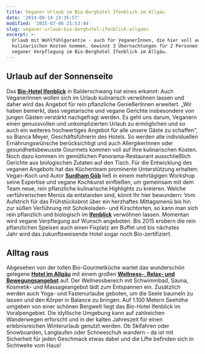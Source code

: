 ```yaml
---
title: Veganer Urlaub im Bio-Berghotel Ifenblick im Allgäu
date: '2014-09-14 13:35:57'
modified: '2015-07-06 21:53:44'
slug: veganer-urlaub-bio-berghotel-ifenblick-allgaeu
excerpt: >-
  Urlaub mit Wohlfühlgarantie - auch für VeganerInnen, die hier voll auf ihre
  kulinarischen Kosten kommen. Gewinnt 3 Übernachtungen für 2 Personen inkl.
  veganer Verpflegung im Bio-Berghotel Ifenblick im Allgäu.
---
```


## Urlaub auf der Sonnenseite

Das [**Bio-Hotel Ifenblick**](http://www.berghotel-ifenblick.de/) in Balderschwang hat eines erkannt: Auch VeganerInnen wollen sich im Urlaub kulinarisch verwöhnen lassen und daher wird das Angebot für rein pflanzliche GenießerInnen erweitert. „Wir haben bemerkt, dass vegetarische und vegane Gerichte insbesondere von jungen Gästen verstärkt nachgefragt werden. Es geht uns darum, Veganern einen genussvollen und unkomplizierten Urlaub zu ermöglichen und so auch ein weiteres hochwertiges Angebot für alle unsere Gäste zu schaffen", so Bianca Meyer, Geschäftsführerin des Hotels. So werden alle individuellen Ernährungswünsche berücksichtigt und auch AllergikerInnen oder gesundheitsbewusste Gourmets kommen voll auf Ihre kulinarischen Kosten. Noch dazu kommen im gemütlichen Panorama-Restaurant ausschließlich Gerichte aus biologischen Zutaten auf den Tisch. Für die Entwicklung des veganen Angebots hat das Küchenteam prominente Unterstützung erhalten: Vegan-Koch und Autor [**Surdham Göb**](http://surdhamskitchen.com/surdhams_kitchen/Home.html) ließ in einem mehrtägigen Workshop seine Expertise und vegane Kochkunst einfließen, um gemeinsam mit dem Team neue, rein pflanzliche kulinarische Highlights zu kreieren. Welche verführerischen Menüs da entstanden sind, könnt Ihr hier bewundern: [<!-- Image removed (no copyright): ifenblick-6.jpg -->](https://www.veganblatt.com/i/ifenblick-6.jpg) Vom Aufstrich für das Frühstücksbrot über ein herzhaftes Mittagsmenü bis hin zur süßen Verführung mit Schokoladen- und Kirschtorten, so kann man sich rein pflanzlich und biologisch im **[Ifenblick](http://www.balance-resort.de/)** verwöhnen lassen. Momentan wird vegane Verpflegung auf Wunsch angeboten. Bis 2015 erobern die rein pflanzlichen Speisen auch einen Fixplatz am Buffet und bis nächstes Jahr wird das zukunftsweisende Hotel sogar noch Bio-zertifiziert.

## Alltag raus

Abgesehen von der tollen Bio-Gourmetküche wartet das wunderschön gelegene [**Hotel im Allgäu**](http://www.balance-resort.de/) mit einem großen [**Wellness-, Relax- und Bewegungsangebot**](http://www.balance-resort.de/urlaub-balance/) auf. Der Wellnessbereich mit Schwimmbad, Sauna, Kosmetik- und Massageangebot lädt zum Entspannen ein. Zusätzlich werden auch Yoga- und Fastenurlaube geboten, um die Seele baumeln zu lassen und den Körper in Balance zu bringen. Auf 1.100 Metern Seehöhe umgeben von einer schönen Bergwelt liegt das Bio-Hotel Ifenblick im Voralpengebiet. Die idyllische Umgebung kann auf zahlreichen Wanderwegen erforscht und in der kalten Jahreszeit für einen erlebnisreichen Winterurlaub genutzt werden. Ob Skifahren oder Snowboarden, Langlaufen oder Schneeschuh wandern - da ist mit Sicherheit für jeden Geschmack etwas dabei und die Lifte befinden sich in Sichtweite vom Haus!
